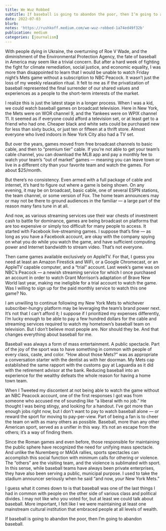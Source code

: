```yaml
---
title: We Wuz Robbed
subtitle: If baseball is going to abandon the poor, then I’m going to abandon baseball.
date: 2022-07-03
blurb:
notes: 'https://rushkoff.medium.com/we-wuz-robbed-1a74ed49f32b'
publication: medium
categories: [journalism]
---
```


With people dying in Ukraine, the overturning of Roe V Wade, and the diminishment of the Environmental Protection Agency, the fate of baseball in America may seem like a trivial concern. But after a hard week of fighting the fight for climate remediation, social justice, and economic equality, I was more than disappointed to learn that I would be unable to watch Friday night’s Mets game without a subscription to NBC Peacock. It wasn’t just the loss of my weekly relaxation ritual. It felt to me as if the privatization of baseball represented the final surrender of our shared values and experiences as a people to the short-term interests of the market.

I realize this is just the latest stage in a longer process. When I was a kid, we could watch baseball games on broadcast television. Here in New York, the Mets were on WOR channel 9, and the Yankees were on WPIX channel 11. It seemed as if everyone could afford a television set, or at least get to a friend who had one. Cheaper black and white sets could be purchased new for less than sixty bucks, or just ten or fifteen at a thrift store. Almost everyone who lived indoors in New York City also had a TV set.

But over the years, games moved from free broadcast channels to basic cable, and then to “premium tier” cable. If you’re not able to get your team’s cable channel, you can download the MLB app and pay a monthly fee to watch your team’s “out of market” games — meaning you can leave town or live in a different city than your favorite team and watch the games. For about $25/month.

But there’s no consistency. Even armed with a full package of cable and internet, it’s hard to figure out where a game is being shown. On any evening, it may be on broadcast, basic cable, one of several ESPN stations, the team channel, or some version of Fox. The home team announcers may or may not be there to ground audiences in the familiar — a large part of the reason many fans tune in at all.

And now, as various streaming services use their war chests of investment cash to battle for dominance, games are being broadcast on platforms that are too expensive or simply too difficult for many people to access. It started with Facebook live-streaming games. I suppose that’s fine — as long as you have a Facebook account, are okay with the company spying on what you do while you watch the game, and have sufficient computing power and Internet bandwidth to stream video. That’s not everyone.

Then came games available exclusively on AppleTV. For that, I guess you need at least an Amazon Firestick and WiFi, or a Google Chromecast, or an AppleTV capable computer, and a “trial” account. Last week’s game was on NBC’s Peacock — a newish streaming service for which I once purchased an account in order to watch Grant Morrison’s adaptation of Brave New World last year, making me ineligible for a trial account to watch the game. Was I willing to sign up for the paid monthly service to watch this one game? No.

I am unwilling to continue following my New York Mets to whichever subscriber-hungry platform may be leveraging the team’s brand power next. It’s not that I can’t afford it; I suppose if I prioritized my expenses differently, I’m lucky enough to be able to pay a few hundred dollars for the cable and streaming services required to watch my hometown’s baseball team on television. But I don’t believe most people are. Nor should they be. And that changes everything about baseball for me.

Baseball was always a form of mass entertainment. A public spectacle. Part of the joy of the sport was to have something in common with people of every class, caste, and color. “How about those Mets?” was as appropriate a conversation starter with the dentist as with her doorman. My Mets cap established the same rapport with the customs guy at Laguardia as it did with the retirement advisor at the bank. Reducing baseball into an experience for the wealthy defeats the whole reason for having a home town team.

When I Tweeted my discontent at not being able to watch the game without an NBC Peacock account, one of the first responses I got was from someone who accused me of sounding like “a liberal with no job.” He thought I was being stingy, and looking for a handout. I’ve got more than enough jobs right now, but I don’t want to pay to watch baseball alone — or reward the sport for moving to pay-per-view. Part of being a fan is to cheer the team on with as many others as possible. Baseball, more than any other American sport, served as a unifier in this way. It’s not an escape from the others; it’s a way of finding them.

Since the Roman games and even before, those responsible for maintaining the public sphere have recognized the need for unifying mass spectacle. And unlike the Nuremberg or MAGA rallies, sports spectacles can accomplish this social function with minimum calls for othering or violence. The “others” are the visiting team, and the violence is sublimated with sport. In this sense, while baseball teams have always been private enterprises, they have also been serving a public, municipal purpose. I used to take the stadium announcer seriously when he said “and now, _your_ New York Mets.”

I guess what it comes down to is that baseball was one of the last things I had in common with people on the other side of various class and political divides. I may not like who you voted for, but at least we could talk about baseball. More important, I felt like I we were maintaining at least one mainstream cultural institution that embraced people at all levels of wealth.

If baseball is going to abandon the poor, then I’m going to abandon baseball.
